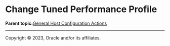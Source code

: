 # Change Tuned Performance Profile

**Parent topic:**[General Host Configuration Actions](../topics/cockpit-config_host_tasks.md)

---

Copyright © 2023, Oracle and/or its affiliates.

